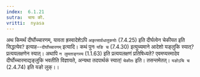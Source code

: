 ```yaml
---
index:  6.1.21
sutra:  चायः की.
vritti:  nyasa
---
```


अथ किमर्थं दीर्घोच्चारणम्, यावता ह्रस्वादेशेऽपि `अकृत्सार्वधातुकयोः` (7.4.25) इति दीर्घत्वेन चेकीयत इति सिद्धत्येव? इत्याह--`दीर्घोच्चारणम्` इत्यादि। कथं पुनः `यङि च` (7.4.30) इत्युच्यमाने आदेशो यङ्लुकि स्यात्? प्रत्ययलक्षणेन स्यात्। अथापि `न लुमताङ्गस्य` (1.1.63) इति प्रत्ययलक्षणं प्रतिषिध्यते? एवमप्यस्मादेव दीर्घोच्चारमाद्यङ्लुकि भवतीति विज्ञायते, अन्यथा तदपार्थकं स्यात्!
`चेकीतः` इति। तसन्तमेतत्। `यङोऽचि च` (2.4.74) इति यङो लुक्।।

